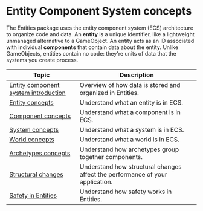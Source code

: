 # Entity Component System concepts
 
The Entities package uses the entity component system (ECS) architecture to organize code and data. An **entity** is a unique identifier, like a lightweight unmanaged alternative to a GameObject. An entity acts as an ID associated with individual **components** that contain data about the entity. Unlike GameObjects, entities contain no code: they're units of data that the systems you create process. 

|**Topic**|**Description**|
|---|---|
|[Entity component system introduction](concepts-ecs.md)|Overview of how data is stored and organized in Entities.|
|[Entity concepts](concepts-entities.md)|Understand what an entity is in ECS.|
|[Component concepts](concepts-components.md)|Understand what a component is in ECS.|
|[System concepts](concepts-systems.md)|Understand what a system is in ECS.|
|[World concepts](concepts-worlds.md)|Understand what a world is in ECS.|
|[Archetypes concepts](concepts-archetypes.md)|Understand how archetypes group together components.|
|[Structural changes](concepts-structural-changes.md)|Understand how structural changes affect the performance of your application.|
|[Safety in Entities](concepts-safety.md)|Understand how safety works in Entities. |
